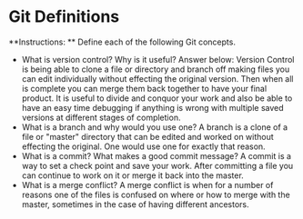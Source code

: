 # Git Definitions

**Instructions: ** Define each of the following Git concepts.

* What is version control?  Why is it useful? Answer below:
    Version Control is being able to clone a file or directory and branch off making files you can edit individually without effecting the original version. Then when all is complete you can merge them back together to have your final product. It is useful to divide and conquor your work and also be able to have an easy time debugging if anything is wrong with multiple saved versions at different stages of completion.
* What is a branch and why would you use one?
    A branch is a clone of a file or "master" directory that can be edited and worked on without effecting the original. One would use one for exactly that reason.
* What is a commit? What makes a good commit message?
   A commit is a way to set a check point and save your work. After committing a file you can continue to work on it or merge it back into the master.
* What is a merge conflict?
   A merge conflict is when for a number of reasons one of the files is confused on where or how to merge with the master, sometimes in the case of having different ancestors. 
